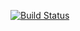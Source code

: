 [![Build Status](https://travis-ci.org/chrkl/irm-xtreemfs.svg?branch=master)](https://travis-ci.org/chrkl/irm-xtreemfs)
